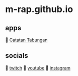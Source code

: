 # m-rap.github.io

## apps
:rice: [Catatan Tabungan](https://m-rap.github.io/Catatan_Tabungan)

## socials
:spaghetti: [twitch](https://www.twitch.tv/mrap1991)
:fries: [youtube](https://www.youtube.com/user/mohammadrianap)
:hamburger: [instagram](https://www.instagram.com/m_rap)